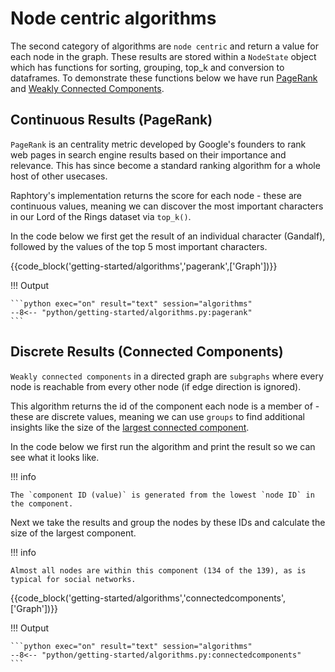 # Node centric algorithms 
The second category of algorithms are `node centric` and return a value for each node in the graph. These results are stored within a `NodeState` object which has functions for sorting, grouping, top_k and conversion to dataframes. To demonstrate these functions below we have run [PageRank](https://en.wikipedia.org/wiki/PageRank) and [Weakly Connected Components](https://en.wikipedia.org/wiki/Component_(graph_theory)).

## Continuous Results (PageRank)
`PageRank` is an centrality metric developed by Google's founders to rank web pages in search engine results based on their importance and relevance. This has since become a standard ranking algorithm for a whole host of other usecases.

Raphtory's implementation returns the score for each node - these are continuous values, meaning we can discover the most important characters in our Lord of the Rings dataset via `top_k()`.

In the code below we first get the result of an individual character (Gandalf), followed by the values of the top 5 most important characters. 

{{code_block('getting-started/algorithms','pagerank',['Graph'])}}

!!! Output

    ```python exec="on" result="text" session="algorithms"
    --8<-- "python/getting-started/algorithms.py:pagerank"
    ```

## Discrete Results (Connected Components)

`Weakly connected components` in a directed graph are `subgraphs` where every node is reachable from every other node (if edge direction is ignored). 

This algorithm returns the id of the component each node is a member of - these are discrete values, meaning we can use `groups` to find additional insights like the size of the [largest connected component](https://en.wikipedia.org/wiki/Giant_component). 

In the code below we first run the algorithm and print the result so we can see what it looks like. 

!!! info

    The `component ID (value)` is generated from the lowest `node ID` in the component.

Next we take the results and group the nodes by these IDs and calculate the size of the largest component. 

!!! info 

    Almost all nodes are within this component (134 of the 139), as is typical for social networks.

{{code_block('getting-started/algorithms','connectedcomponents',['Graph'])}}

!!! Output

    ```python exec="on" result="text" session="algorithms"
    --8<-- "python/getting-started/algorithms.py:connectedcomponents"
    ```